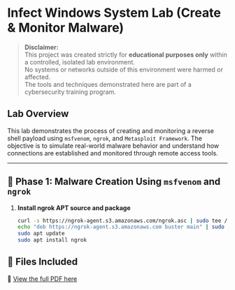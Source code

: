 # Infect Windows System Lab (Create & Monitor Malware)

> **Disclaimer:**  
> This project was created strictly for **educational purposes only** within a controlled, isolated lab environment.  
> No systems or networks outside of this environment were harmed or affected.  
> The tools and techniques demonstrated here are part of a cybersecurity training program.

## Lab Overview

This lab demonstrates the process of creating and monitoring a reverse shell payload using `msfvenom`, `ngrok`, and `Metasploit Framework`. The objective is to simulate real-world malware behavior and understand how connections are established and monitored through remote access tools.

---

## 🧪 Phase 1: Malware Creation Using `msfvenom` and `ngrok`

1. **Install ngrok APT source and package**  
   ```bash
   curl -s https://ngrok-agent.s3.amazonaws.com/ngrok.asc | sudo tee /etc/apt/trusted.gpg.d/ngrok.asc >/dev/null
   echo "deb https://ngrok-agent.s3.amazonaws.com buster main" | sudo tee /etc/apt/sources.list.d/ngrok.list
   sudo apt update
   sudo apt install ngrok

## 📄 Files Included

📄 [View the full PDF here](https://github.com/purpleteam-mike/Practice-Labs/blob/main/Infect%20Win%20System%20Lab%20(Create%2BMonitor%20Malware)/Infect%20Win%20System%20Lab%20(Create%2BMonitor%20Malware)%20(1).pdf)
